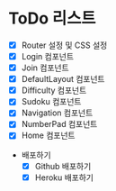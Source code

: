 # ToDo 리스트
- [x] Router 설정 및 CSS 설정
- [x] Login 컴포넌트
- [x] Join 컴포넌트
- [x] DefaultLayout 컴포넌트
- [x] Difficulty 컴포넌트
- [x] Sudoku 컴포넌트
- [x] Navigation 컴포넌트
- [x] NumberPad 컴포넌트
- [x] Home 컴포넌트
- 배포하기
  - [x] Github 배포하기
  - [x] Heroku 배포하기